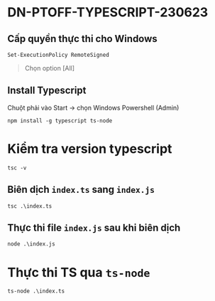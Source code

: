 # DN-PTOFF-TYPESCRIPT-230623

## Cấp quyền thực thi cho Windows
```shell
Set-ExecutionPolicy RemoteSigned
```

> Chọn option [All]

## Install Typescript

Chuột phải vào Start -> chọn Windows Powershell (Admin)
```shell
npm install -g typescript ts-node
```


# Kiểm tra version typescript
```shell
tsc -v
```

## Biên dịch `index.ts` sang `index.js`
```shell
tsc .\index.ts
```

## Thực thi file `index.js` sau khi biên dịch
```shell
node .\index.js
```

# Thực thi TS qua `ts-node`
```shell
ts-node .\index.ts
```